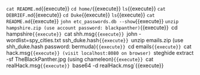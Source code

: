 `cat README.md`{{execute}}
`cd home/`{{execute}}
`ls`{{execute}}
`cat DEBRIEF.md`{{execute}}
`cd Duke`{{execute}}
`ls`{{execute}}
`cat README.md`{{execute}}
`john etc_passwords.db --show`{{execute}}
`unzip hampshire.zip (use account password: blackpanther)`{{execute}}`
`cd hampshire`{{execute}}
`cat shh.msg`{{execute}}
`john -wordlist=spy_cities.txt ssh_duke.hash`{{execute}}
`unzip emails.zip (use shh_duke.hash password: bermuda)`{{execute}}
`cd emails`{{execute}}
`cat hack.msg`{{execute}}
(visit localhost:8080 on browser)
`steghide extract -sf TheBlackPanther.jpg (using chameleon)`{{execute}}
`cat realHack.msg`{{execute}}
`base64 -d realHack.msg`{{execute}}
